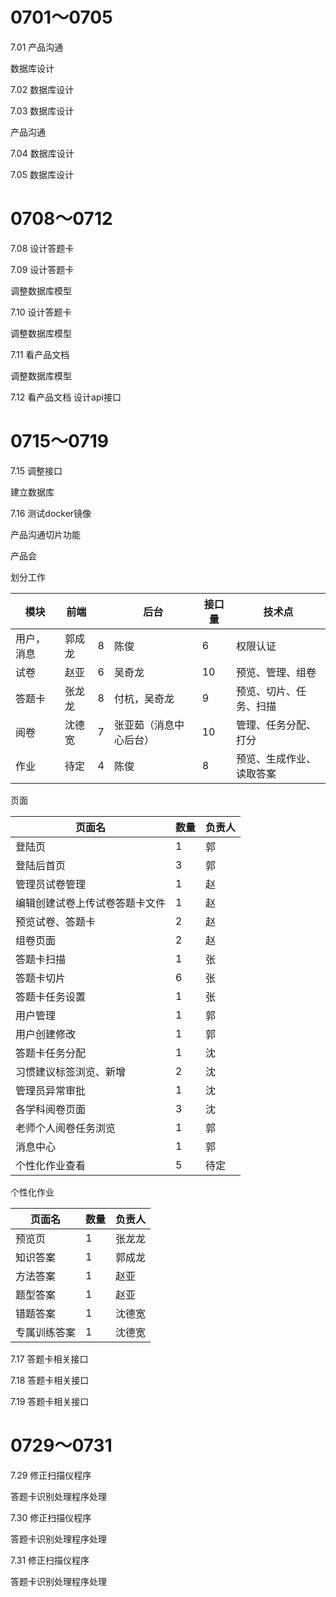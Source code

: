 # 0701～0705

7.01
产品沟通

数据库设计

7.02
数据库设计

7.03
数据库设计

产品沟通

7.04
数据库设计

7.05
数据库设计

# 0708～0712
7.08
设计答题卡

7.09
设计答题卡

调整数据库模型

7.10
设计答题卡

调整数据库模型

7.11
看产品文档

调整数据库模型

7.12
看产品文档
设计api接口

# 0715～0719

7.15
调整接口

建立数据库

7.16
测试docker镜像

产品沟通切片功能

产品会

划分工作

| 模块       | 前端   |      | 后台                   | 接口量 | 技术点                   |
| ---------- | ------ | ---- | ---------------------- | ------ | ------------------------ |
| 用户，消息 | 郭成龙 | 8    | 陈俊                   | 6      | 权限认证                 |
| 试卷       | 赵亚   | 6    | 吴奇龙                 | 10     | 预览、管理、组卷         |
| 答题卡     | 张龙龙 | 8    | 付杭，吴奇龙           | 9      | 预览、切片、任务、扫描   |
| 阅卷       | 沈德宽 | 7    | 张亚茹（消息中心后台） | 10     | 管理、任务分配、打分     |
| 作业       | 待定   | 4    | 陈俊                   | 8      | 预览、生成作业、读取答案 |

页面

| 页面名                         | 数量 | 负责人 |
| ------------------------------ | ---- | ------ |
| 登陆页                         | 1    | 郭     |
| 登陆后首页                     | 3    | 郭     |
| 管理员试卷管理                 | 1    | 赵     |
| 编辑创建试卷上传试卷答题卡文件 | 1    | 赵     |
| 预览试卷、答题卡               | 2    | 赵     |
| 组卷页面                       | 2    | 赵     |
| 答题卡扫描                     | 1    | 张     |
| 答题卡切片                     | 6    | 张     |
| 答题卡任务设置                 | 1    | 张     |
| 用户管理                       | 1    | 郭     |
| 用户创建修改                   | 1    | 郭     |
| 答题卡任务分配                 | 1    | 沈     |
| 习惯建议标签浏览、新增         | 2    | 沈     |
| 管理员异常审批                 | 1    | 沈     |
| 各学科阅卷页面                 | 3    | 沈     |
| 老师个人阅卷任务浏览           | 1    | 郭     |
| 消息中心                       | 1    | 郭     |
| 个性化作业查看                 | 5    | 待定   |

个性化作业

| 页面名       | 数量 | 负责人 |
| ------------ | ---- | ------ |
| 预览页       | 1    | 张龙龙 |
| 知识答案     | 1    | 郭成龙 |
| 方法答案     | 1    | 赵亚   |
| 题型答案     | 1    | 赵亚   |
| 错题答案     | 1    | 沈德宽 |
| 专属训练答案 | 1    | 沈德宽 |

7.17
答题卡相关接口

7.18
答题卡相关接口

7.19
答题卡相关接口

# 0729～0731

7.29
修正扫描仪程序

答题卡识别处理程序处理

7.30
修正扫描仪程序

答题卡识别处理程序处理

7.31
修正扫描仪程序

答题卡识别处理程序处理